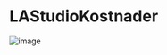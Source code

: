 # LAStudioKostnader
![image](https://user-images.githubusercontent.com/50366078/222196775-632f231f-c10f-4d16-9dd6-a2fc95a3cf57.png)
